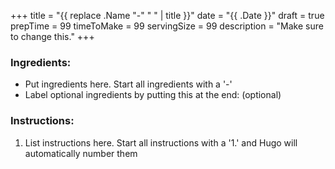 +++
title = "{{ replace .Name "-" " " | title }}"
date = "{{ .Date }}"
draft = true
prepTime = 99
timeToMake = 99
servingSize = 99
description = "Make sure to change this."
+++

### Ingredients:

- Put ingredients here. Start all ingredients with a '-'
- Label optional ingredients by putting this at the end: (optional)

### Instructions:

1. List instructions here. Start all instructions with a '1.' and Hugo will automatically number them 